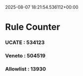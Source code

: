 2025-08-07 18:21:54.536112+00:00
# Rule Counter 
 ### UCATE : 534123

 ### Veneto : 504519

 ### Allowlist : 13930